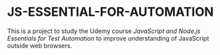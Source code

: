 # JS-ESSENTIAL-FOR-AUTOMATION

This is a project to study the Udemy course *JavaScript and Node.js Essentials for Test Automation* to improve understanding of JavaScript outside web browsers.

